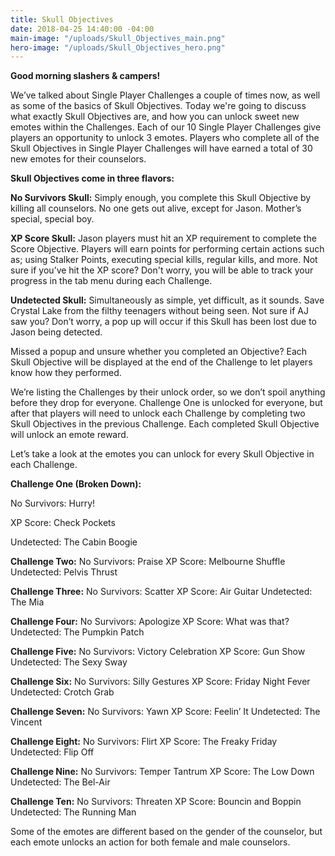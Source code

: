 ```yaml
---
title: Skull Objectives
date: 2018-04-25 14:40:00 -04:00
main-image: "/uploads/Skull_Objectives_main.png"
hero-image: "/uploads/Skull_Objectives_hero.png"
---
```


**Good morning slashers & campers!**
 
We’ve talked about Single Player Challenges a couple of times now, as well as some of the basics of Skull Objectives. Today we're going to discuss what exactly Skull Objectives are, and how you can unlock sweet new emotes within the Challenges. Each of our 10 Single Player Challenges give players an opportunity to unlock 3 emotes. Players who complete all of the Skull Objectives in Single Player Challenges will have earned a total of 30 new emotes for their counselors.
 
**Skull Objectives come in three flavors:**
 
**No Survivors Skull:** Simply enough, you complete this Skull Objective by killing all counselors. No one gets out alive, except for Jason. Mother’s special, special boy.
 
**XP Score Skull:** Jason players must hit an XP requirement to complete the Score Objective. Players will earn points for performing certain actions such as; using Stalker Points, executing special kills, regular kills, and more. Not sure if you’ve hit the XP score? Don't worry, you will be able to track your progress in the tab menu during each Challenge.
 
**Undetected Skull:** Simultaneously as simple, yet difficult, as it sounds. Save Crystal Lake from the filthy teenagers without being seen. Not sure if AJ saw you? Don’t worry, a pop up will occur if this Skull has been lost due to Jason being detected.

Missed a popup and unsure whether you completed an Objective? Each Skull Objective will be displayed at the end of the Challenge to let players know how they performed.
 
We’re listing the Challenges by their unlock order, so we don’t spoil anything before they drop for everyone. Challenge One is unlocked for everyone, but after that players will need to unlock each Challenge by completing two Skull Objectives in the previous Challenge. Each completed Skull Objective will unlock an emote reward. 

Let’s take a look at the emotes you can unlock for every Skull Objective in each Challenge. 

**Challenge One (Broken Down):**

No Survivors: Hurry!

XP Score: Check Pockets

Undetected: The Cabin Boogie

**Challenge Two:**
No Survivors: Praise
XP Score: Melbourne Shuffle
Undetected: Pelvis Thrust

**Challenge Three:**
No Survivors: Scatter
XP Score: Air Guitar
Undetected: The Mia

**Challenge Four:**
No Survivors: Apologize
XP Score: What was that?
Undetected: The Pumpkin Patch

**Challenge Five:**
No Survivors: Victory Celebration
XP Score: Gun Show
Undetected: The Sexy Sway

**Challenge Six:**
No Survivors: Silly Gestures
XP Score: Friday Night Fever
Undetected: Crotch Grab
 
**Challenge Seven:**
No Survivors: Yawn
XP Score: Feelin’ It
Undetected: The Vincent

**Challenge Eight:**
No Survivors: Flirt
XP Score: The Freaky Friday
Undetected: Flip Off
 
**Challenge Nine:**
No Survivors: Temper Tantrum
XP Score: The Low Down
Undetected: The Bel-Air
 
**Challenge Ten:**
No Survivors: Threaten
XP Score: Bouncin and Boppin
Undetected: The Running Man
 
Some of the emotes are different based on the gender of the counselor, but each emote unlocks an action for both female and male counselors.
